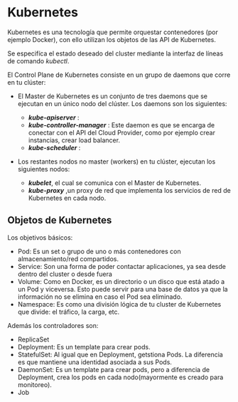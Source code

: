 # Kubernetes
Kubernetes es una tecnología que permite orquestar contenedores (por ejemplo Docker), con ello utilizan los objetos de las API de Kubernetes.

Se especifíca el estado deseado del cluster mediante la interfaz de líneas de comando *kubectl*.

El Control Plane de Kubernetes consiste en un grupo de daemons que corre en tu clúster:

- El Master de Kubernetes es un conjunto de tres daemons que se ejecutan en un único nodo del clúster. Los daemons son los siguientes:

    * __*kube-apiserver*__ : 
    * __*kube-controller-manager*__ : Este daemon es que se encarga de conectar con el API del Cloud Provider, como por ejemplo crear instancias, crear load balancer.
    * __*kube-scheduler*__ : 

- Los restantes nodos no master (workers) en tu clúster, ejecutan los siguientes nodos:

    * __*kubelet*__, el cual se comunica con el Master de Kubernetes.
    * __*kube-proxy*__ ,un proxy de red que implementa los servicios de red de Kubernetes en cada nodo.

## Objetos de Kubernetes
Los objetivos básicos:

* Pod: Es un set o grupo de uno o más contenedores con almacenamiento/red compartidos.
* Service: Son una forma de poder contactar aplicaciones, ya sea desde dentro del cluster o desde fuera
* Volume: Como en Docker, es un directorio o un disco que está atado a un Pod y viceversa. Esto puede servir para una base de datos ya que la información no se elimina en caso el Pod sea eliminado.
* Namespace: Es como una división lógica de tu cluster de Kubernetes que divide: el tráfico, la carga, etc.

Además los controladores son:

* ReplicaSet
* Deployment: Es un template para crear pods.
* StatefulSet: Al igual que en Deployment, getstiona Pods. La diferencia es que mantiene una identidad asociada a sus Pods.
* DaemonSet: Es un template para crear pods, pero a diferencia de Deployment, crea los pods en cada nodo(mayormente es creado para monitoreo).
* Job
